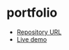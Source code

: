 # portfolio
* [Repository URL](https://github.com/happyccoding/bov_web_portfolio/)
* [Live demo](https://happyccoding.github.io/bov_web_portfolio/)
